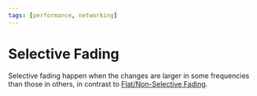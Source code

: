 ```yaml
---
tags: [performance, networking]
---
```


# Selective Fading

Selective fading happen when the changes are larger in some frequencies than
those in others, in contrast to [Flat/Non-Selective Fading](202305081326.md).
